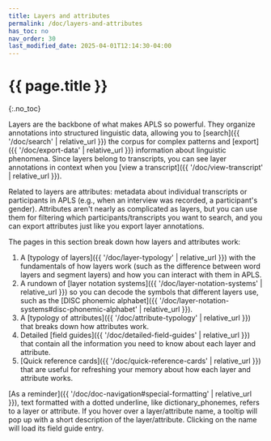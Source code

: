 ```yaml
---
title: Layers and attributes
permalink: /doc/layers-and-attributes
has_toc: no
nav_order: 30
last_modified_date: 2025-04-01T12:14:30-04:00
---
```


# {{ page.title }}
{:.no_toc}

<span class="keyterm">Layers</span> are the backbone of what makes APLS so powerful.
They organize <span class="keyterm">annotations</span> into structured linguistic data, allowing you to [search]({{ '/doc/search' | relative_url }}) the corpus for complex patterns and [export]({{ '/doc/export-data' | relative_url }}) information about linguistic phenomena.
Since layers belong to <span class="keyterm">transcripts</span>, you can see layer annotations in context when you [view a transcript]({{ '/doc/view-transcript' | relative_url }}).

Related to layers are <span class="keyterm">attributes</span>: metadata about individual <span class="keyterm">transcripts</span> or <span class="keyterm">participants</span> in APLS (e.g., when an interview was recorded, a participant's gender).
Attributes aren't nearly as complicated as layers, but you can use them for filtering which participants/transcripts you want to search, and you can export attributes just like you export layer annotations.

The pages in this section break down how layers and attributes work:

1. A [typology of layers]({{ '/doc/layer-typology' | relative_url }}) with the fundamentals of how layers work (such as the difference between <span class="keyterm">word layers</span> and <span class="keyterm">segment layers</span>) and how you can interact with them in APLS.
1. A rundown of [layer notation systems]({{ '/doc/layer-notation-systems' | relative_url }}) so you can decode the symbols that different layers use, such as the [DISC phonemic alphabet]({{ '/doc/layer-notation-systems#disc-phonemic-alphabet' | relative_url }}).
1. A [typology of attributes]({{ '/doc/attribute-typology' | relative_url }}) that breaks down how attributes work.
1. Detailed [field guides]({{ '/doc/detailed-field-guides' | relative_url }}) that contain all the information you need to know about each layer and attribute.
1. [Quick reference cards]({{ '/doc/quick-reference-cards' | relative_url }}) that are useful for refreshing your memory about how each layer and attribute works.

[As a reminder]({{ '/doc/doc-navigation#special-formatting' | relative_url }}), text formatted with a dotted underline, like <span class="layer">dictionary_phonemes</span>, refers to a layer or attribute.
If you hover over a layer/attribute name, a tooltip will pop up with a short description of the layer/attribute.
Clicking on the name will load its field guide entry.

